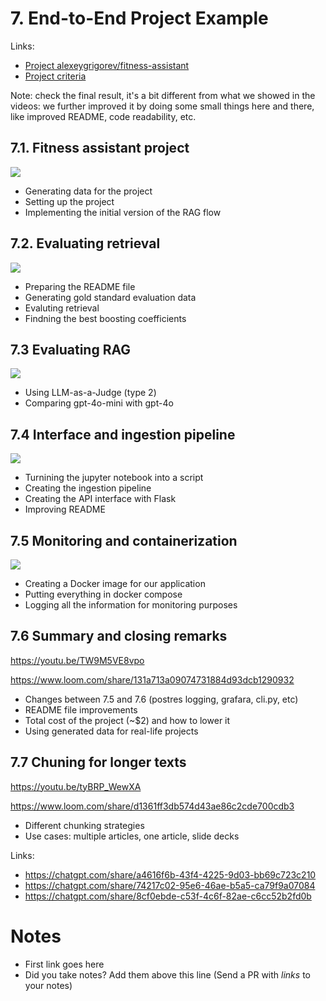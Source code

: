 # 7. End-to-End Project Example 

Links:

* [Project alexeygrigorev/fitness-assistant](https://github.com/alexeygrigorev/fitness-assistant)
* [Project criteria](../project.md#evaluation-criteria)


Note: check the final result, it's a bit different 
from what we showed in the videos: we further improved it
by doing some small things here and there, like improved
README, code readability, etc.


## 7.1. Fitness assistant project

<a href="https://www.youtube.com/watch?v=E9O0Tg68PPg&list=PL3MmuxUbc_hIB4fSqLy_0AfTjVLpgjV3R">
  <img src="https://markdown-videos-api.jorgenkh.no/youtube/E9O0Tg68PPg">
</a>

* Generating data for the project
* Setting up the project
* Implementing the initial version of the RAG flow

## 7.2. Evaluating retrieval

<a href="https://www.youtube.com/watch?v=6ulnHtJPCWY&list=PL3MmuxUbc_hIB4fSqLy_0AfTjVLpgjV3R">
  <img src="https://markdown-videos-api.jorgenkh.no/youtube/6ulnHtJPCWY">
</a>

* Preparing the README file
* Generating gold standard evaluation data
* Evaluting retrieval
* Findning the best boosting coefficients


## 7.3 Evaluating RAG

<a href="https://www.youtube.com/watch?v=lxpW2mR7dGk&list=PL3MmuxUbc_hIB4fSqLy_0AfTjVLpgjV3R">
  <img src="https://markdown-videos-api.jorgenkh.no/youtube/lxpW2mR7dGk">
</a>

* Using LLM-as-a-Judge (type 2)
* Comparing gpt-4o-mini with gpt-4o

## 7.4 Interface and ingestion pipeline

<a href="https://www.youtube.com/watch?v=vMHve2EyA5M&list=PL3MmuxUbc_hIB4fSqLy_0AfTjVLpgjV3R">
  <img src="https://markdown-videos-api.jorgenkh.no/youtube/vMHve2EyA5M">
</a>

* Turnining the jupyter notebook into a script
* Creating the ingestion pipeline
* Creating the API interface with Flask
* Improving README


## 7.5 Monitoring and containerization

<a href="https://www.youtube.com/watch?v=nQda9etJWW8&list=PL3MmuxUbc_hIB4fSqLy_0AfTjVLpgjV3R">
  <img src="https://markdown-videos-api.jorgenkh.no/youtube/nQda9etJWW8">
</a>

* Creating a Docker image for our application
* Putting everything in docker compose
* Logging all the information for monitoring purposes


## 7.6 Summary and closing remarks

https://youtu.be/TW9M5VE8vpo

https://www.loom.com/share/131a713a09074731884d93dcb1290932


* Changes between 7.5 and 7.6 (postres logging, grafara, cli.py, etc)
* README file improvements
* Total cost of the project (~$2) and how to lower it
* Using generated data for real-life projects


## 7.7 Chuning for longer texts

https://youtu.be/tyBRP_WewXA

https://www.loom.com/share/d1361ff3db574d43ae86c2cde700cdb3

* Different chunking strategies
* Use cases: multiple articles, one article, slide decks

Links:

* https://chatgpt.com/share/a4616f6b-43f4-4225-9d03-bb69c723c210
* https://chatgpt.com/share/74217c02-95e6-46ae-b5a5-ca79f9a07084
* https://chatgpt.com/share/8cf0ebde-c53f-4c6f-82ae-c6cc52b2fd0b

# Notes

* First link goes here
* Did you take notes? Add them above this line (Send a PR with *links* to your notes)
